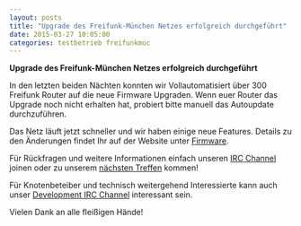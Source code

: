 ```yaml
---
layout: posts
title: "Upgrade des Freifunk-München Netzes erfolgreich durchgeführt"
date: 2015-03-27 10:05:00
categories: testbetrieb freifunkmuc
---
```


**Upgrade des Freifunk-München Netzes erfolgreich durchgeführt**

In den letzten beiden Nächten konnten wir Vollautomatisiert über 300 Freifunk Router auf die neue Firmware Upgraden. Wenn euer Router das Upgrade noch nicht erhalten hat, probiert bitte manuell das Autoupdate durchzuführen.

Das Netz läuft jetzt schneller und wir haben einige neue Features. Details zu den Änderungen findet Ihr auf der Website unter [Firmware][firmware].

Für Rückfragen und weitere Informationen einfach unseren [IRC Channel][irc] joinen
oder zu unserem [nächsten Treffen][treffen] kommen!

Für Knotenbeteiber und technisch weitergehend Interessierte kann auch unser [Development IRC Channel][irc-dev] interessant sein.

Vielen Dank an alle fleißigen Hände!

[irc]: https://webirc.darkfasel.net/#freifunk
[irc-dev]: https://webirc.darkfasel.net/#freifunk-dev
[treffen]: http://freifunkmuc.github.io/mitmachen/
[firmware]: http://freifunkmuc.github.io/firmware/
